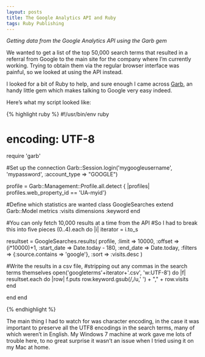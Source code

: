 ```yaml
---
layout: posts
title: The Google Analytics API and Ruby
tags: Ruby Publishing
---
```


*Getting data from the Google Analytics API using the Garb gem*

We wanted to get a list of the top 50,000 search terms that resulted in a referral from Google to the main site for the company where I’m currently working. Trying to obtain them via the regular browser interface was painful, so we looked at using the API instead.

I looked for a bit of Ruby to help, and sure enough I came across [Garb](https://github.com/vigetlabs/garb), an handy little gem which makes talking to Google very easy indeed.

Here’s what my script looked like:

{% highlight ruby %}
#!/usr/bin/env ruby
# encoding: UTF-8

require 'garb'

#Set up the connection
Garb::Session.login('mygoogleusername', 'mypassword', :account_type => "GOOGLE")

profile = Garb::Management::Profile.all.detect {
  |profiles| profiles.web_property_id == 'UA-myid'}

#Define which statistics are wanted
class GoogleSearches
  extend Garb::Model
  metrics :visits
  dimensions :keyword
end

#You can only fetch 10,000 results at a time from the API
#So I had to break this into five pieces
(0..4).each do |i|
  iterator = i.to_s
  
  resultset = GoogleSearches.results(
    profile, 
    :limit => 10000,
    :offset => (i*10000)+1,
    :start_date =>  Date.today - 180,
    :end_date => Date.today,
    :filters => {:source.contains => 'google'},
    :sort => :visits.desc
  )

  #Write the results in a csv file, 
  #stripping out any commas in the search terms themselves
  open('googleterms'+iterator+'.csv', 'w:UTF-8') do |f|
    resultset.each do |row|
      f.puts row.keyword.gsub(/,/u,' ') + "," + row.visits
    end

  end
end

{% endhighlight %}

The main thing I had to watch for was character encoding, in the case it was important to preserve all the UTF8 encodings in the search terms, many of which weren’t in English. My Windows 7 machine at work gave me lots of trouble here, to no great surprise it wasn’t an issue when I tried using it on my Mac at home.